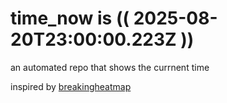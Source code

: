 # time_now is (( 2025-08-20T23:00:00.223Z ))

an automated repo that shows the currnent time

inspired by [breakingheatmap](https://github.com/breakingheatmap/breakingheatmap)